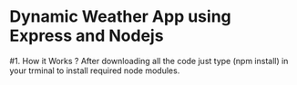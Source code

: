 
# Dynamic Weather App using Express and Nodejs 

#1. How it Works ?
After downloading all the code just type (npm install) in your trminal to install required node modules.
